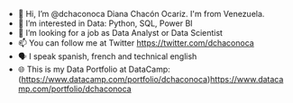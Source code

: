 - 👋 Hi, I’m @dchaconoca Diana Chacón Ocariz. I'm from Venezuela.
- 👀 I’m interested in Data: Python, SQL, Power BI
- 💞️ I’m looking for a job as Data Analyst or Data Scientist
- 📫 You can follow me at Twitter https://twitter.com/dchaconoca
- 🗣 I speak spanish, french and technical english
- :globe_with_meridians: This is my Data Portfolio at DataCamp: (https://www.datacamp.com/portfolio/dchaconoca)https://www.datacamp.com/portfolio/dchaconoca

